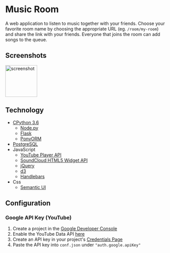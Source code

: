 # Music Room

A web application to listen to music together with your friends. Choose your
favorite room name by choosing the appropriate URL (eg. `/room/my-room`) and
share the link with your friends. Everyone that joins the room can add songs
to the queue.

## Screenshots

<img height="100px" src="https://i.imgur.com/fYzsesE.png" alt="screenshot">

## Technology

* [CPython 3.6](https://www.python.org/)
  * [Node.py](https://nodepy.org/)
  * [Flask](http://flask.pocoo.org/)
  * [PonyORM](https://python-orm.com/)
* [PostgreSQL](https://www.postgresql.org/)
* JavaScript
  * [YouTube Player API](https://developers.google.com/youtube/v3/docs/videos/list)
  * [SoundCloud HTML5 Widget API](https://developers.soundcloud.com/docs/api/html5-widget#methods)
  * [jQuery](https://jquery.com/)
  * [d3](https://d3js.org/)
  * [Handlebars](http://handlebarsjs.com/)
* Css
  * [Semantic UI](https://semantic-ui.com/download)

## Configuration

### Google API Key (YouTube)

  [1]: https://console.developers.google.com
  [2]: https://console.developers.google.com/apis/credential
  [3]: https://console.developers.google.com/apis/api/youtube.googleapis.com/overview?project=1071764734035

1. Create a project in the [Google Developer Console][1]
2. Enable the YouTube Data API [here][3]
3. Create an API key in your project's [Credentials Page][2]
4. Paste the API key into `conf.json` under `"auth.google.apiKey"`
